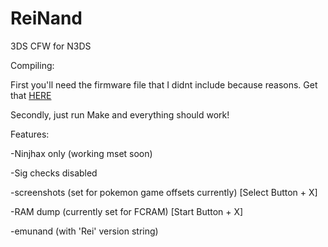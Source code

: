 # ReiNand
3DS CFW for N3DS

Compiling:

First you'll need the firmware file that I didnt include because reasons. Get that [HERE](https://www.dropbox.com/s/782eyz22lkmh434/firmware.bin?dl=0)

Secondly, just run Make and everything should work!


Features:

-Ninjhax only (working mset soon)

-Sig checks disabled

-screenshots (set for pokemon game  offsets currently) [Select Button + X]

-RAM dump (currently set for FCRAM) [Start Button + X]

-emunand (with 'Rei' version string)